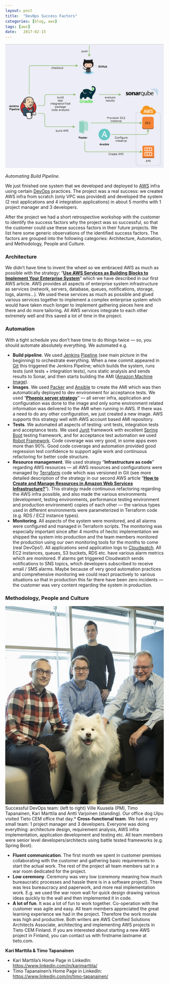 ```yaml
---
layout:	post
title:	"DevOps Success Factors"
categories: [blog, aws]
tags: [aws]
date:	2017-02-15
---
```


![](/img/2017-02-15-devops-success-factors_img_1.png)

*Automating Build Pipeline.*

We just finished one system that we developed and deployed to [AWS](https://aws.amazon.com/) infra using certain [DevOps](https://en.wikipedia.org/wiki/DevOps) practices. The project was a real success: we created AWS infra from scratch (only VPC was provided) and developed the system (2 rest applications and 4 integration applications) in about 5 months with 1 project manager and 3 developers.

After the project we had a short retrospective workshop with the customer to identify the success factors why the project was so successful, so that the customer could use these success factors in their future projects. We list here some generic observations of the identified success factors. The factors are grouped into the following categories: Architecture, Automation, and Methodology, People and Culture.

### **Architecture**

We didn’t have time to invent the wheel so we embraced AWS as much as possible with the strategy: “[**Use AWS Services as Building Blocks to Implement Your Enterprise System**](https://medium.com/tieto-developers/use-aws-services-as-building-blocks-to-implement-your-enterprise-system-598676a0ee49#)” which we have described in our first AWS article. AWS provides all aspects of enterprise system infrastructure as services (network, servers, database, queues, notifications, storage, logs, alarms…). We used these services as much as possible and glued various services together to implement a complex enterprise system which would have taken much longer to implement gathering pieces here and there and do more tailoring. All AWS services integrate to each other extremely well and this saved a lot of time in the project.

### **Automation**

With a tight schedule you don’t have time to do things twice — so, you should automate absolutely everything. We automated e.g.

* **Build pipeline**. We used [Jenkins](https://jenkins.io/) [Pipeline](https://jenkins.io/doc/book/pipeline/) (see main picture in the beginning) to orchestrate everything. When a new commit appeared in [Git](https://git-scm.com/) this triggered the Jenkins Pipeline; which builds the system, runs tests (unit tests + integration tests), runs static analysis and sends results to Sonar, and then starts building the AMI ([Amazon Machine Image](http://docs.aws.amazon.com/AWSEC2/latest/UserGuide/AMIs.html)).
* **Images**. We used [Packer](https://www.packer.io/) and [Ansible](https://www.ansible.com/) to create the AMI which was then automatically deployed to dev environment for acceptance tests. We used “[**Phoenix server strategy**](https://martinfowler.com/bliki/PhoenixServer.html)” — all server infra, application and configuration was done to the image and only some environment related information was delivered to the AMI when running in AWS. If there was a need to do any other configuration, we just created a new image. AWS supports this strategy well with AWS account based AMI repository.
* **Tests**. We automated all aspects of testing: unit tests, integration tests and acceptance tests. We used [Junit](http://junit.org/junit4/) framework with excellent [Spring Boot](https://projects.spring.io/spring-boot/) testing framework, and for acceptance test automation we used [Robot Framework](http://robotframework.org/). Code coverage was very good, in some apps even more than 90%. Good code coverage and automation provided good regression test confidence to support agile work and continuous refactoring for better code structure.
* **Resource management**. We used strategy “**Infrastructure as code**” regarding AWS resources — all AWS resources and configurations were managed by [Terraform](https://www.terraform.io/) code which was versioned in Git (see more detailed description of the strategy in our second AWS article “[**How to Create and Manage Resources in Amazon Web Services Infrastructure?**](https://medium.com/tieto-developers/how-to-create-and-manage-resources-in-amazon-web-services-infrastructure-f9af85b77c4a#)”). This strategy made continuous refactoring regarding the AWS infra possible, and also made the various environments (development, testing environments, performance testing environment and production environment) copies of each other — the various types used in different environments were parameterized in Terraform code (e.g. RDS / EC2 instance types).
* **Monitoring**. All aspects of the system were monitored, and all alarms were configured and managed in Terraform scripts. The monitoring was especially important since after 4 months of hectic implementation we shipped the system into production and the team members monitored the production using our own monitoring tools for the months to come (real DevOps!). All applications send application logs to [Cloudwatch](https://aws.amazon.com/cloudwatch/). All EC2 instances, queues, S3 buckets, RDS etc. have various alarm metrics which are monitored. If alarms get triggered Cloudwatch sends notifications to SNS topics, which developers subscribed to receive email / SMS alarms. Maybe because of very good automation practices and comprehensive monitoring we could react proactively to various situations so that in production this far there have been zero incidents — the customer was very content regarding the system in production.
### **Methodology, People and Culture**

![](/img/2017-02-15-devops-success-factors_img_2.jpeg)Successful DevOps team: (left to right) Ville Kuusela (PM), Timo Tapanainen, Kari Marttila and Antti Varjoinen (standing). Our office dog Ulpu visited Tieto CEM office that day.* **Cross-functional team**. We had a very small team: 1 project manager and 3 developers. Everyone was doing everything: architecture design, requirement analysis, AWS infra implementation, application development and testing etc. All team members were senior level developers/architects using battle tested frameworks (e.g. Spring Boot).
* **Fluent communication**. The first month we spent in customer premises collaborating with the customer and gathering basic requirements to start the actual work. The rest of the project all team members sat in a war room dedicated for the project.
* **Low ceremony**. Ceremony was very low (ceremony meaning how much bureaucratic processes and hassle there is in a software project). There was less bureaucracy and paperwork, and more real implementation work. E.g. we used the war room wall for quick design drawing various ideas quickly to the wall and then implemented it in code.
* **A lot of fun**. It was a lot of fun to work together. Co-operation with the customer was agile and easy. All team members appreciated the great learning experience we had in the project. Therefore the work morale was high and productive.
Both writers are AWS Certified Solutions Architects Associate, architecting and implementing AWS projects in Tieto CEM Finland. If you are interested about starting a new AWS project in Finland, you can contact us with firstname.lastname at tieto.com.

**Kari Marttila & Timo Tapanainen**

* Kari Marttila’s Home Page in LinkedIn: <https://www.linkedin.com/in/karimarttila/>
* Timo Tapanainen’s Home Page in LinkedIn: <https://www.linkedin.com/in/timo-tapanainen/>
  
